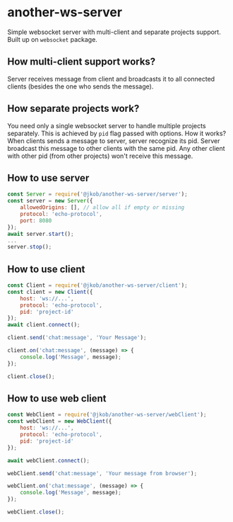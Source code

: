 # another-ws-server
Simple websocket server with multi-client and separate projects support. Built up on `websocket` package.

## How multi-client support works?

Server receives message from client and broadcasts it to all connected clients (besides the one who sends the message).

## How separate projects work?

You need only a single websocket server to handle multiple projects separately. This is achieved by `pid` flag passed with options.
How it works? When clients sends a message to server, server recognize its pid. Server broadcast this message to other clients with the same pid. Any other client with other pid (from other projects) won't receive this message.

## How to use server

```js
const Server = require('@jkob/another-ws-server/server');
const server = new Server({
	allowedOrigins: [], // allow all if empty or missing
	protocol: 'echo-protocol',
	port: 8080
});
await server.start();
...
server.stop();
```


## How to use client
```js
const Client = require('@jkob/another-ws-server/client');
const client = new Client({
	host: 'ws://...',
	protocol: 'echo-protocol',
	pid: 'project-id'
});
await client.connect();

client.send('chat:message', 'Your Message');

client.on('chat:message', (message) => {
	console.log('Message', message);
});

client.close();
```


## How to use web client
```js
const WebClient = require('@jkob/another-ws-server/webClient');
const webClient = new WebClient({
	host: 'ws://...',
	protocol: 'echo-protocol',
	pid: 'project-id'
});

await webClient.connect();

webClient.send('chat:message', 'Your message from browser');

webClient.on('chat:message', (message) => {
	console.log('Message', message);
});

webClient.close();
```
